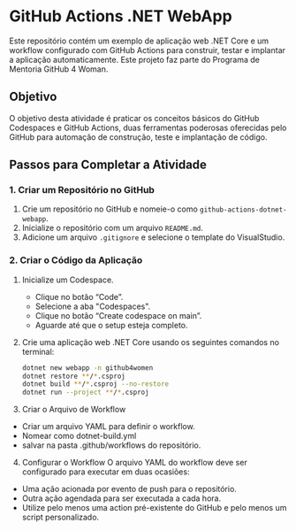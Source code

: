 # GitHub Actions .NET WebApp

Este repositório contém um exemplo de aplicação web .NET Core e um workflow configurado com GitHub Actions para construir, testar e implantar a aplicação automaticamente. Este projeto faz parte do Programa de Mentoria GitHub 4 Woman.

## Objetivo

O objetivo desta atividade é praticar os conceitos básicos do GitHub Codespaces e GitHub Actions, duas ferramentas poderosas oferecidas pelo GitHub para automação de construção, teste e implantação de código.

## Passos para Completar a Atividade

### 1. Criar um Repositório no GitHub

1. Crie um repositório no GitHub e nomeie-o como `github-actions-dotnet-webapp`.
2. Inicialize o repositório com um arquivo `README.md`.
3. Adicione um arquivo `.gitignore` e selecione o template do VisualStudio.

### 2. Criar o Código da Aplicação

1. Inicialize um Codespace.
   - Clique no botão “Code”.
   - Selecione a aba "Codespaces".
   - Clique no botão “Create codespace on main”.
   - Aguarde até que o setup esteja completo.

2. Crie uma aplicação web .NET Core usando os seguintes comandos no terminal:

   ```bash
   dotnet new webapp -n github4women
   dotnet restore **/*.csproj
   dotnet build **/*.csproj --no-restore
   dotnet run --project **/*.csproj

3. Criar o Arquivo de Workflow
- Criar um arquivo YAML para definir o workflow.
- Nomear como dotnet-build.yml
- salvar na pasta .github/workflows do repositório.

4. Configurar o Workflow
O arquivo YAML do workflow deve ser configurado para executar em duas ocasiões:
- Uma ação acionada por evento de push para o repositório.
- Outra ação agendada para ser executada a cada hora.
- Utilize pelo menos uma action pré-existente do GitHub e pelo menos um script personalizado.